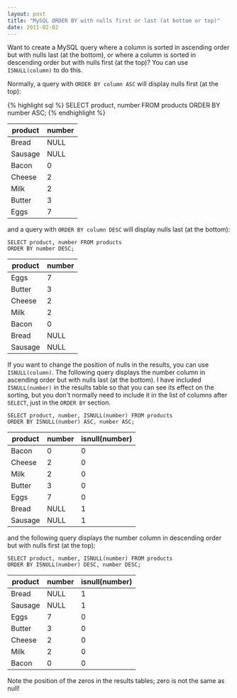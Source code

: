 ```yaml
---
layout: post
title: "MySQL ORDER BY with nulls first or last (at bottom or top)"
date: 2011-02-02
---
```


Want to create a MySQL query where a column is sorted in ascending order but with nulls last (at the bottom), or where a column is sorted in descending order but with nulls first (at the top)? You can use `ISNULL(column)` to do this.

Normally, a query with `ORDER BY column ASC` will display nulls first (at the top):

{% highlight sql %}
SELECT product, number FROM products
ORDER BY number ASC;
{% endhighlight %}

| product | number |
| ------- | ------ |
| Bread   | NULL   |
| Sausage | NULL   |
| Bacon   | 0      |
| Cheese  | 2      |
| Milk    | 2      |
| Butter  | 3      |
| Eggs    | 7      |

and a query with `ORDER BY column DESC` will display nulls last (at the bottom):

```
SELECT product, number FROM products
ORDER BY number DESC;
```

| product | number |
| ------- | ------ |
| Eggs    | 7      |
| Butter  | 3      |
| Cheese  | 2      |
| Milk    | 2      |
| Bacon   | 0      |
| Bread   | NULL   |
| Sausage | NULL   |

If you want to change the position of nulls in the results, you can use `ISNULL(column)`. The following query displays the number column in ascending order but with nulls last (at the bottom). I have included `ISNULL(number)` in the results table so that you can see its effect on the sorting, but you don't normally need to include it in the list of columns after `SELECT`, just in the `ORDER BY` section.

```
SELECT product, number, ISNULL(number) FROM products
ORDER BY ISNULL(number) ASC, number ASC;
```

| product | number | isnull(number) |
| ------- | ------ | -------------- |
| Bacon   | 0      | 0              |
| Cheese  | 2      | 0              |
| Milk    | 2      | 0              |
| Butter  | 3      | 0              |
| Eggs    | 7      | 0              |
| Bread   | NULL   | 1              |
| Sausage | NULL   | 1              |

and the following query displays the number column in descending order but with nulls first (at the top):

```
SELECT product, number, ISNULL(number) FROM products
ORDER BY ISNULL(number) DESC, number DESC;
```

| product | number | isnull(number) |
| ------- | ------ | -------------- |
| Bread   | NULL   | 1              |
| Sausage | NULL   | 1              |
| Eggs    | 7      | 0              |
| Butter  | 3      | 0              |
| Cheese  | 2      | 0              |
| Milk    | 2      | 0              |
| Bacon   | 0      | 0              |

Note the position of the zeros in the results tables; zero is not the same as null!
